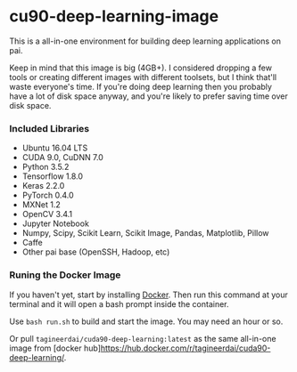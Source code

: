 # cu90-deep-learning-image

This is a all-in-one environment for building deep learning applications on pai.

Keep in mind that this image is big (4GB+). I considered dropping a few tools or creating different images with different toolsets, but I think that'll waste everyone's time. If you're doing deep learning then you probably have a lot of disk space anyway, and you're likely to prefer saving time over disk space.

### Included Libraries
- Ubuntu 16.04 LTS
- CUDA 9.0, CuDNN 7.0
- Python 3.5.2
- Tensorflow 1.8.0
- Keras 2.2.0
- PyTorch 0.4.0
- MXNet 1.2
- OpenCV 3.4.1
- Jupyter Notebook
- Numpy, Scipy, Scikit Learn, Scikit Image, Pandas, Matplotlib, Pillow
- Caffe
- Other pai base (OpenSSH, Hadoop, etc)

### Runing the Docker Image

If you haven't yet, start by installing [Docker](https://www.docker.com/). Then run this command at your terminal and it will open a bash prompt inside the container.

Use `bash run.sh` to build and start the image. You may need an hour or so.

Or pull `tagineerdai/cuda90-deep-learning:latest` as the same all-in-one image from [docker hub]<https://hub.docker.com/r/tagineerdai/cuda90-deep-learning/>.
